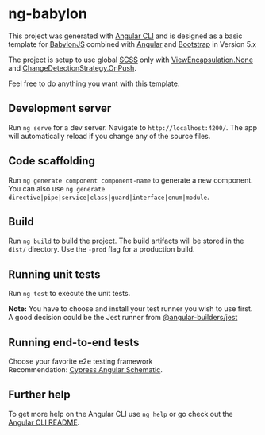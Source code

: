 # ng-babylon

This project was generated with [Angular CLI](https://github.com/angular/angular-cli) and is designed as a basic template for [BabylonJS](https://www.babylonjs.com/) combined with [Angular](https://angular.io/) and [Bootstrap](https://getbootstrap.com/) in Version 5.x

The project is setup to use global [SCSS](https://sass-lang.com/) only with [ViewEncapsulation.None](https://angular.io/api/core/ViewEncapsulation) and [ChangeDetectionStrategy.OnPush](https://angular.io/api/core/ChangeDetectionStrategy).

Feel free to do anything you want with this template.

## Development server

Run `ng serve` for a dev server. Navigate to `http://localhost:4200/`. The app will automatically reload if you change any of the source files.

## Code scaffolding

Run `ng generate component component-name` to generate a new component. You can also use `ng generate directive|pipe|service|class|guard|interface|enum|module`.

## Build

Run `ng build` to build the project. The build artifacts will be stored in the `dist/` directory. Use the `-prod` flag for a production build.

## Running unit tests

Run `ng test` to execute the unit tests.

**Note:** You have to choose and install your test runner you wish to use first.  
A good decision could be the Jest runner from [@angular-builders/jest](https://github.com/just-jeb/angular-builders)


## Running end-to-end tests

Choose your favorite e2e testing framework  
Recommendation: [Cypress Angular Schematic](https://www.npmjs.com/package/@cypress/schematic).

## Further help

To get more help on the Angular CLI use `ng help` or go check out the [Angular CLI README](https://github.com/angular/angular-cli/blob/master/README.md).
